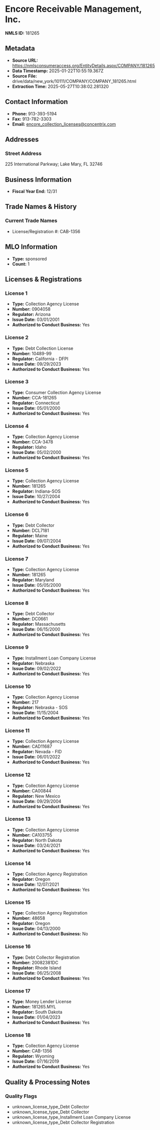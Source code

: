 # Encore Receivable Management, Inc.

**NMLS ID:** 181265

## Metadata
- **Source URL:** https://nmlsconsumeraccess.org/EntityDetails.aspx/COMPANY/181265
- **Data Timestamp:** 2025-01-22T10:55:19.367Z
- **Source File:** drive/data/new_york/10111/COMPANY/COMPANY_181265.html
- **Extraction Time:** 2025-05-27T10:38:02.281320

## Contact Information
- **Phone:** 913-393-5194
- **Fax:** 913-782-3303
- **Email:** encore_collection_licenses@concentrix.com

## Addresses
### Street Address
225 International Parkway; Lake Mary, FL 32746

## Business Information
- **Fiscal Year End:** 12/31

## Trade Names & History
### Current Trade Names
- License/Registration #: CAB-1356

## MLO Information
- **Type:** sponsored
- **Count:** 1

## Licenses & Registrations

### License 1
- **Type:** Collection Agency License
- **Number:** 0904058
- **Regulator:** Arizona
- **Issue Date:** 03/01/2001
- **Authorized to Conduct Business:** Yes

### License 2
- **Type:** Debt Collection License
- **Number:** 10489-99
- **Regulator:** California - DFPI
- **Issue Date:** 09/29/2023
- **Authorized to Conduct Business:** Yes

### License 3
- **Type:** Consumer Collection Agency License
- **Number:** CCA-181265
- **Regulator:** Connecticut
- **Issue Date:** 05/01/2000
- **Authorized to Conduct Business:** Yes

### License 4
- **Type:** Collection Agency License
- **Number:** CCA-3478
- **Regulator:** Idaho
- **Issue Date:** 05/02/2000
- **Authorized to Conduct Business:** Yes

### License 5
- **Type:** Collection Agency License
- **Number:** 181265
- **Regulator:** Indiana-SOS
- **Issue Date:** 10/27/2004
- **Authorized to Conduct Business:** Yes

### License 6
- **Type:** Debt Collector
- **Number:** DCL7181
- **Regulator:** Maine
- **Issue Date:** 09/07/2004
- **Authorized to Conduct Business:** Yes

### License 7
- **Type:** Collection Agency License
- **Number:** 181265
- **Regulator:** Maryland
- **Issue Date:** 05/05/2000
- **Authorized to Conduct Business:** Yes

### License 8
- **Type:** Debt Collector
- **Number:** DC0661
- **Regulator:** Massachusetts
- **Issue Date:** 06/15/2000
- **Authorized to Conduct Business:** Yes

### License 9
- **Type:** Installment Loan Company License
- **Regulator:** Nebraska
- **Issue Date:** 09/02/2022
- **Authorized to Conduct Business:** Yes

### License 10
- **Type:** Collection Agency License
- **Number:** 217
- **Regulator:** Nebraska - SOS
- **Issue Date:** 11/15/2004
- **Authorized to Conduct Business:** Yes

### License 11
- **Type:** Collection Agency License
- **Number:** CAD11687
- **Regulator:** Nevada - FID
- **Issue Date:** 06/01/2022
- **Authorized to Conduct Business:** Yes

### License 12
- **Type:** Collection Agency License
- **Number:** CA00844
- **Regulator:** New Mexico
- **Issue Date:** 09/29/2004
- **Authorized to Conduct Business:** Yes

### License 13
- **Type:** Collection Agency License
- **Number:** CA103755
- **Regulator:** North Dakota
- **Issue Date:** 03/24/2021
- **Authorized to Conduct Business:** Yes

### License 14
- **Type:** Collection Agency Registration
- **Regulator:** Oregon
- **Issue Date:** 12/07/2021
- **Authorized to Conduct Business:** Yes

### License 15
- **Type:** Collection Agency Registration
- **Number:** 48658
- **Regulator:** Oregon
- **Issue Date:** 04/13/2000
- **Authorized to Conduct Business:** No

### License 16
- **Type:** Debt Collector Registration
- **Number:** 20082381DC
- **Regulator:** Rhode Island
- **Issue Date:** 06/25/2008
- **Authorized to Conduct Business:** Yes

### License 17
- **Type:** Money Lender License
- **Number:** 181265.MYL
- **Regulator:** South Dakota
- **Issue Date:** 01/04/2023
- **Authorized to Conduct Business:** Yes

### License 18
- **Type:** Collection Agency License
- **Number:** CAB-1356
- **Regulator:** Wyoming
- **Issue Date:** 07/16/2019
- **Authorized to Conduct Business:** Yes

## Quality & Processing Notes
### Quality Flags
- unknown_license_type_Debt Collector
- unknown_license_type_Debt Collector
- unknown_license_type_Installment Loan Company License
- unknown_license_type_Debt Collector Registration
